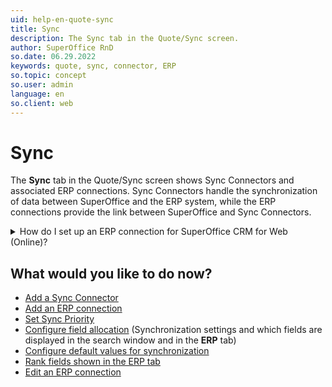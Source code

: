 ```yaml
---
uid: help-en-quote-sync
title: Sync
description: The Sync tab in the Quote/Sync screen.
author: SuperOffice RnD
so.date: 06.29.2022
keywords: quote, sync, connector, ERP
so.topic: concept
so.user: admin
language: en
so.client: web
---
```


# Sync

The **Sync** tab in the Quote/Sync screen shows Sync Connectors and associated ERP connections. Sync Connectors handle the synchronization of data between SuperOffice and the ERP system, while the ERP connections provide the link between SuperOffice and Sync Connectors.

<details><summary>How do I set up an ERP connection for SuperOffice CRM for Web (Online)? </summary>

[!include[How to set up ERP](../includes/set-up-erp.md)]
</details>

## What would you like to do now?

* [Add a Sync Connector][1]
* [Add an ERP connection][2]
* [Set Sync Priority][3]
* [Configure field allocation][4] (Synchronization settings and which fields are displayed in the search window and in the **ERP** tab)
* [Configure default values for synchronization][5]
* [Rank fields shown in the ERP tab][6]
* [Edit an ERP connection][7]

<!-- Referenced links -->
[1]: sync-connector-add.md
[2]: sync-add-erp-connection.md
[3]: sync-set-sync-priority.md
[4]: sync-configure-field-allocation.md
[5]: sync-configure-default-values.md
[6]: sync-rank-fields-shown-in-erp-tab.md
[7]: sync-edit-erp-connection.md

<!-- Referenced images -->
